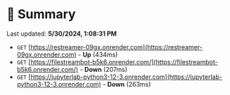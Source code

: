 # 📖 Summary
Last updated: **5/30/2024, 1:08:31 PM**

- `GET` [https://restreamer-09gx.onrender.com](https://restreamer-09gx.onrender.com) - **Up** (434ms)
- `GET` [https://filestreambot-b5k6.onrender.com/](https://filestreambot-b5k6.onrender.com/) - **Down** (207ms)
- `GET` [https://jupyterlab-python3-12-3.onrender.com](https://jupyterlab-python3-12-3.onrender.com) - **Down** (263ms)
